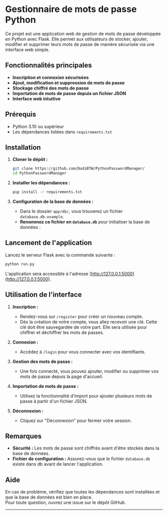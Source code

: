 # Gestionnaire de mots de passe Python

Ce projet est une application web de gestion de mots de passe développée en Python avec Flask. Elle permet aux utilisateurs de stocker, ajouter, modifier et supprimer leurs mots de passe de manière sécurisée via une interface web simple.

## Fonctionnalités principales

- **Inscription et connexion sécurisées**
- **Ajout, modification et suppression de mots de passe**
- **Stockage chiffré des mots de passe**
- **Importation de mots de passe depuis un fichier JSON**
- **Interface web intuitive**

## Prérequis

- Python 3.10 ou supérieur
- Les dépendances listées dans `requirements.txt`

## Installation

1. **Cloner le dépôt :**
    ```bash
    git clone https://github.com/DodiBTW/PythonPasswordManager/
    cd PythonPasswordManager
    ```

2. **Installer les dépendances :**
    ```bash
    pip install -r requirements.txt
    ```

3. **Configuration de la base de données :**

    - Dans le dossier `app/db/`, vous trouverez un fichier `database.db.example`.
    - **Renommez ce fichier en `database.db`** pour initialiser la base de données :

## Lancement de l'application

Lancez le serveur Flask avec la commande suivante :

```bash
python run.py
```

L'application sera accessible à l'adresse [http://127.0.0.1:5000](http://127.0.0.1:5000).

## Utilisation de l'interface

1. **Inscription :**
    - Rendez-vous sur `/register` pour créer un nouveau compte.
    - Dès la création de votre compte, vous allez recevoir une clé. Cette clé doit être sauvegardée de votre part. Elle sera utilisée pour chiffrer et déchiffrer les mots de passes.

2. **Connexion :**
    - Accédez à `/login` pour vous connecter avec vos identifiants.

3. **Gestion des mots de passe :**
    - Une fois connecté, vous pouvez ajouter, modifier ou supprimer vos mots de passe depuis la page d'accueil.

4. **Importation de mots de passe :**
    - Utilisez la fonctionnalité d'import pour ajouter plusieurs mots de passe à partir d'un fichier JSON.

5. **Déconnexion :**
    - Cliquez sur "Déconnexion" pour fermer votre session.

## Remarques

- **Sécurité :** Les mots de passe sont chiffrés avant d'être stockés dans la base de données.
- **Fichier de configuration :** Assurez-vous que le fichier `database.db` existe dans db avant de lancer l'application.

## Aide

En cas de problème, vérifiez que toutes les dépendances sont installées et que la base de données est bien en place.  
Pour toute question, ouvrez une issue sur le dépôt GitHub.

---